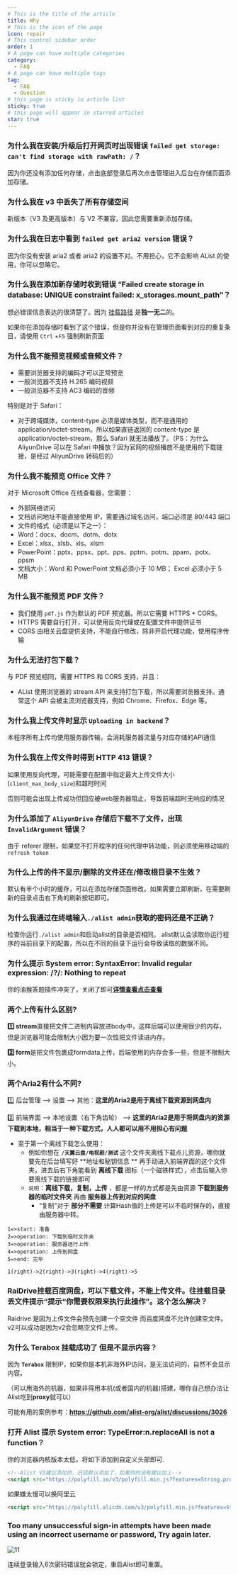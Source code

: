 ```yaml
---
# This is the title of the article
title: Why
# This is the icon of the page
icon: repair
# This control sidebar order
order: 1
# A page can have multiple categories
category:
  - FAQ
# A page can have multiple tags
tag:
  - FAQ
  - Question
# this page is sticky in article list
sticky: true
# this page will appear in starred articles
star: true
---
```


### 为什么我在安装/升级后打开网页时出现错误 `failed get storage: can't find storage with rawPath: /`？

因为你还没有添加任何存储，点击底部登录后再次点击管理进入后台在存储页面添加存储。

### 为什么我在 v3 中丢失了所有存储空间

新版本（V3 及更高版本）与 V2 不兼容，因此您需要重新添加存储。

### 为什么我在日志中看到 `failed get aria2 version` 错误？

因为你没有安装 aria2 或者 aria2 的设置不对。不用担心，它不会影响 AList 的使用，你可以忽略它。

### 为什么我在添加新存储时收到错误 “Failed create storage in database: UNIQUE constraint failed: x_storages.mount_path”？

想必错误信息表达的很清楚了。因为 [挂载路径](../guide/drivers/common.md#挂载路径) 是**独一无二**的。  

如果你在添加存储时看到了这个错误，但是你并没有在管理页面看到对应的重复条目，请使用 `Ctrl` +`F5` 强制刷新页面

### 为什么我不能预览视频或音频文件？

- 需要浏览器支持的编码才可以正常预览
- 一般浏览器不支持 H.265 编码视频
- 一般浏览器不支持 AC3 编码的音频

特别是对于 Safari：

- 对于跨域媒体，content-type 必须是媒体类型，而不是通用的 application/octet-stream。所以如果直链返回的 content-type 是 application/octet-stream，那么 Safari 就无法播放了。（PS：为什么 AliyunDrive 可以在 Safari 中播放？因为官网的视频播放不是使用的下载链接，是经过 AliyunDrive 转码后的）

### 为什么我不能预览 Office 文件？

对于 Microsoft Office 在线查看器，您需要：

- 外部网络访问
- 文档访问地址不能直接使用 IP，需要通过域名访问，端口必须是 80/443 端口
- 文件的格式（必须是以下之一）：
- Word：docx、docm、dotm、dotx
- Excel：xlsx、xlsb、xls、xlsm
- PowerPoint：pptx、ppsx、ppt、pps、pptm、potm、ppam、potx、ppsm
- 文档大小：Word 和 PowerPoint 文档必须小于 10 MB； Excel 必须小于 5 MB

### 为什么我不能预览 PDF 文件？

- 我们使用 `pdf.js` 作为默认的 PDF 预览器。所以它需要 HTTPS + CORS。
- HTTPS 需要自行打开，可以使用反向代理或在配置文件中提供证书
- CORS 由相关云盘提供支持，不能自行修改，除非开启代理功能，使用程序传输

### 为什么无法打包下载？

与 PDF 预览相同，需要 HTTPS 和 CORS 支持，并且：

- AList 使用浏览器的 stream API 来支持打包下载，所以需要浏览器支持。通常这个 API 会被主流浏览器支持，例如 Chrome、Firefox、Edge 等。

### 为什么我上传文件时显示 `Uploading in backend`？

本程序所有上传均使用服务器传输，会消耗服务器流量与对应存储的API通信

### 为什么我在上传文件时得到 HTTP 413 错误？

如果使用反向代理，可能需要在配置中指定最大上传文件大小(`client_max_body_size`)和超时时间

否则可能会出现上传成功但回应被web服务器阻止，导致前端超时无响应的情况

### 为什么添加了 `AliyunDrive` 存储后下载不了文件，出现 `InvalidArgument` 错误？

由于 referer 限制，如果您不打开程序的任何代理中转功能，则必须使用移动端的 `refresh token`

### 为什么上传的件不显示/删除的文件还在/修改根目录不生效？

默认有半个小时的缓存，可以在添加存储页面修改。如果需要立即刷新，在需要刷新的目录点击右下角的刷新按钮即可。

### 为什么我通过在终端输入`./alist admin`获取的密码还是不正确？

检查你运行`./alist admin`和启动alist的目录是否相同。 alist默认会读取你运行程序的当前目录下的配置，所以在不同的目录下运行会导致读取的数据不同。

### 为什么提示 System error: SyntaxError: Invalid regular expression: /?/: Nothing to repeat

你的油猴答题插件冲突了，关闭了即可[**详情查看点击查看**](https://github.com/alist-org/alist/discussions/2399)

### 两个上传有什么区别?

**1️⃣ stream**直接把文件二进制内容放进body中，这样后端可以使用很少的内存，但是浏览器可能会限制大小因为要一次性把文件读进内存。

**2️⃣ form**是把文件包裹成formdata上传，后端使用的内存会多一些，但是不限制大小。  

### 两个Aria2有什么不同?

1️⃣  后台管理 --> 设置 --> 其他：**这里的Aria2是用于离线下载资源到网盘内**

2️⃣  前端界面 --> 本地设置（右下角齿轮） --> **这里的Aria2是用于将网盘内的资源下载到本地，相当于一种下载方式，人人都可以用不用担心有问题**

- 至于第一个离线下载怎么使用：
  - 例如你想在 **`/天翼云盘/电视剧/测试`** 这个文件夹离线下载点儿资源，哪你就要先在后台填写好 **地址和秘钥信息 ** 再手动进入前端界面的这个文件夹，进去后右下角能看到 **离线下载** 图标（一个磁铁样式），点击后输入你要离线下载的链接即可
  - `说明`：**离线下载，复制，上传** ，都是一样的方式都是先由资源 **下载到服务器的临时文件夹** 再由 **服务器上传到对应的网盘** 
    - “复制”对于 **部分不需要** 计算Hash值的上传是可以不临时保存的，直接由服务器中转。

```flow
1=>start: 准备
2=>operation: 下载到临时文件夹
3=>operation: 服务器进行上传
4=>operation: 上传到网盘
5=>end: 完毕

1(right)->2(right)->3(right)->4(right)->5
```

### RaiDrive挂载百度网盘，可以下载文件，不能上传文件。往挂载目录丢文件提示“提示“你需要权限来执行此操作”。这个怎么解决？

Raidrive 是因为上传文件会预先创建一个空文件 而百度网盘不允许创建空文件。
v2可以成功是因为v2会忽略空文件上传。

### 为什么 Terabox 挂载成功了 但是不显示内容？

因为 **`Terabox`** 限制IP，如果你是本机非海外IP访问，是无法访问的，自然不会显示内容。

（可以用海外的机器，如果非得用本机(或者国内的机器)搭建，哪你自己想办法让Alist吃到**proxy**就可以）

可能有用的案例参考：**https://github.com/alist-org/alist/discussions/3026**


### 打开 Alist 提示 System error: TypeError:n.replaceAll is not a function？

你的浏览器内核版本太低，将如下添加到自定义头部即可.

```html
<!--Alist V3建议添加的，已经默认添加了，如果你的没有建议加上-->
<script src="https://polyfill.io/v3/polyfill.min.js?features=String.prototype.replaceAll"></script>
```

如果嫌太慢可以换阿里云

```html
<script src="https://polyfill.alicdn.com/v3/polyfill.min.js?features=String.prototype.replaceAll"></script>  
```

### Too many unsuccessful sign-in attempts have been made using an incorrect username or password, Try again later.

![11](https://gchat.qpic.cn/gchatpic_new/0/0-0-D72B5BAD55DAE6A3510ADFD2768BAF0F/0)

连续登录输入6次密码错误就会锁定，重启Alist即可重置。

